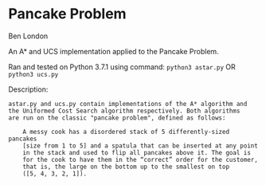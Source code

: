 # Pancake Problem
Ben London

An A* and UCS implementation applied to the Pancake Problem.

Ran and tested on Python 3.7.1 using command:
	`python3 astar.py`
	OR
	`python3 ucs.py`

Description:

	astar.py and ucs.py contain implementations of the A* algorithm and
	the Uniformed Cost Search algorithm respectively. Both algorithms 
	are run on the classic "pancake problem", defined as follows:

		A messy cook has a disordered stack of 5 differently-sized pancakes
		[size from 1 to 5] and a spatula that can be inserted at any point 
		in the stack and used to flip all pancakes above it. The goal is 
		for the cook to have them in the “correct” order for the customer, 
		that is, the large on the bottom up to the smallest on top 
		([5, 4, 3, 2, 1]). 

